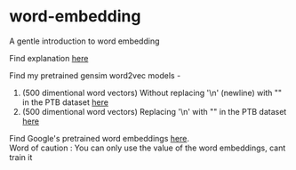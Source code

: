 # word-embedding
A gentle introduction to word embedding <br>

Find explanation [here](https://dreamtechthefuture.wordpress.com/2018/10/18/word-embedding/)<br>

Find my pretrained gensim word2vec models -<br>
1. (500 dimentional word vectors) Without replacing '\n' (newline) with "<eos>" in the PTB dataset [here](https://drive.google.com/open?id=1r-ZOyFC-K8un4t2k8k0HJzue_5Sh7Qhq)
2. (500 dimentional word vectors) Replacing '\n' with "<eos>" in the PTB dataset [here](https://drive.google.com/open?id=1cEMID9g-k_sz-V6M1OKWY2-EU8Fighj_) 

Find Google's pretrained word embeddings [here](https://drive.google.com/file/d/0B7XkCwpI5KDYNlNUTTlSS21pQmM/edit?usp=sharing).<br>
Word of caution : You can only use the value of the word embeddings, cant train it
